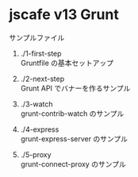 
# jscafe v13 Grunt

サンプルファイル


1. ./1-first-step<br>
Gruntfile の基本セットアップ

2. ./2-next-step<br>
Grunt API でバナーを作るサンプル

3. ./3-watch<br>
grunt-contrib-watch のサンプル

4. ./4-express<br>
grunt-express-server のサンプル

5. ./5-proxy<br>
grunt-connect-proxy のサンプル